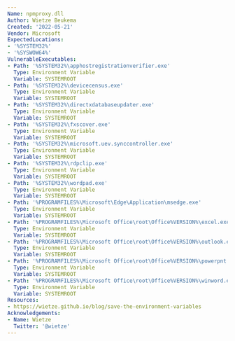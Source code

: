 ```yaml
---
Name: npmproxy.dll
Author: Wietze Beukema
Created: '2022-05-21'
Vendor: Microsoft
ExpectedLocations:
- '%SYSTEM32%'
- '%SYSWOW64%'
VulnerableExecutables:
- Path: '%SYSTEM32%\apphostregistrationverifier.exe'
  Type: Environment Variable
  Variable: SYSTEMROOT
- Path: '%SYSTEM32%\devicecensus.exe'
  Type: Environment Variable
  Variable: SYSTEMROOT
- Path: '%SYSTEM32%\directxdatabaseupdater.exe'
  Type: Environment Variable
  Variable: SYSTEMROOT
- Path: '%SYSTEM32%\fxscover.exe'
  Type: Environment Variable
  Variable: SYSTEMROOT
- Path: '%SYSTEM32%\microsoft.uev.synccontroller.exe'
  Type: Environment Variable
  Variable: SYSTEMROOT
- Path: '%SYSTEM32%\rdpclip.exe'
  Type: Environment Variable
  Variable: SYSTEMROOT
- Path: '%SYSTEM32%\wordpad.exe'
  Type: Environment Variable
  Variable: SYSTEMROOT
- Path: '%PROGRAMFILES%\Microsoft\Edge\Application\msedge.exe'
  Type: Environment Variable
  Variable: SYSTEMROOT
- Path: '%PROGRAMFILES%\Microsoft Office\root\Office%VERSION%\excel.exe'
  Type: Environment Variable
  Variable: SYSTEMROOT
- Path: '%PROGRAMFILES%\Microsoft Office\root\Office%VERSION%\outlook.exe'
  Type: Environment Variable
  Variable: SYSTEMROOT
- Path: '%PROGRAMFILES%\Microsoft Office\root\Office%VERSION%\powerpnt.exe'
  Type: Environment Variable
  Variable: SYSTEMROOT
- Path: '%PROGRAMFILES%\Microsoft Office\root\Office%VERSION%\winword.exe'
  Type: Environment Variable
  Variable: SYSTEMROOT
Resources:
- https://wietze.github.io/blog/save-the-environment-variables
Acknowledgements:
- Name: Wietze
  Twitter: '@wietze'
---
```


